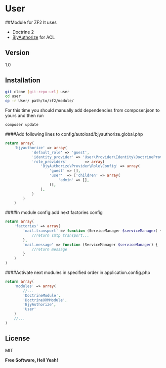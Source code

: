 User
=========

##Module for ZF2
It uses 
- Doctrine 2
- [BjyAuthorize](https://github.com/bjyoungblood/BjyAuthorize) for ACL

Version
----

1.0

Installation
--------------

```sh
git clone [git-repo-url] user
cd user
cp -r User/ path/to/zf2/module/
```
For this time you should manually add dependencies from composer.json to yours and then run 
```sh
composer update
```

####Add following lines to config/autoload/bjyauthorize.global.php
```php
return array(
    'bjyauthorize' => array(
            'default_role' => 'guest',
            'identity_provider' => 'User\Provider\Identity\DoctrineProvider',
            'role_providers'        => array(
                'BjyAuthorize\Provider\Role\Config' => array(
                    'guest' => [],
                    'user'  => ['children' => array(
                        'admin' => [],
                    )],
                ),
            )
        )
    )
```

####In module config add next factories config
```php
return array(
    'factories' => array(
        'mail.transport' => function (ServiceManager $serviceManager) {
            //return smtp transport...
        },
        'mail.message' => function (ServiceManager $serviceManager) {
            //return message
        }
    )
)
```
####Activate next modules in specified order in application.config.php
```php
return array(
    'modules' => array(
		//...
        'DoctrineModule',
        'DoctrineORMModule',
        'BjyAuthorize',
        'User'
    )
	//...
)
```



License
----

MIT


**Free Software, Hell Yeah!**